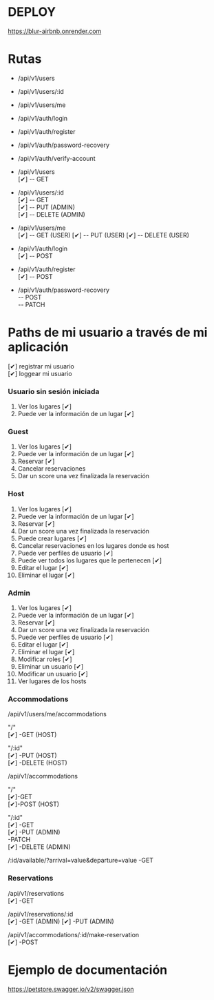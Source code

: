 # DEPLOY

https://blur-airbnb.onrender.com

# Rutas

-   /api/v1/users
-   /api/v1/users/:id
-   /api/v1/users/me

-   /api/v1/auth/login
-   /api/v1/auth/register
-   /api/v1/auth/password-recovery
-   /api/v1/auth/verify-account

-   /api/v1/users  
    [✔] -- GET

-   /api/v1/users/:id  
    [✔] -- GET  
    [✔] -- PUT (ADMIN)  
    [✔] -- DELETE (ADMIN)

-   /api/v1/users/me  
    [✔] -- GET (USER)
    [✔] -- PUT (USER)
    [✔] -- DELETE (USER)

-   /api/v1/auth/login  
    [✔] -- POST

-   /api/v1/auth/register  
    [✔] -- POST

-   /api/v1/auth/password-recovery  
    -- POST  
    -- PATCH

# Paths de mi usuario a través de mi aplicación

[✔] registrar mi usuario  
[✔] loggear mi usuario

### Usuario sin sesión iniciada

1. Ver los lugares [✔]
2. Puede ver la información de un lugar [✔]

### Guest

1. Ver los lugares [✔]
2. Puede ver la información de un lugar [✔]
3. Reservar [✔]
4. Cancelar reservaciones
5. Dar un score una vez finalizada la reservación

### Host

1. Ver los lugares [✔]
2. Puede ver la información de un lugar [✔]
3. Reservar [✔]
4. Dar un score una vez finalizada la reservación
5. Puede crear lugares [✔]
6. Cancelar reservaciones en los lugares donde es host
7. Puede ver perfiles de usuario [✔]
8. Puede ver todos los lugares que le pertenecen [✔]
9. Editar el lugar [✔]
10. Eliminar el lugar [✔]

### Admin

1. Ver los lugares [✔]
2. Puede ver la información de un lugar [✔]
3. Reservar [✔]
4. Dar un score una vez finalizada la reservación
5. Puede ver perfiles de usuario [✔]
6. Editar el lugar [✔]
7. Eliminar el lugar [✔]
8. Modificar roles [✔]
9. Eliminar un usuario [✔]
10. Modificar un usuario [✔]
11. Ver lugares de los hosts

### Accommodations

/api/v1/users/me/accommodations

"/"  
[✔] -GET (HOST)

"/:id"  
[✔] -PUT (HOST)  
[✔] -DELETE (HOST)

/api/v1/accommodations

"/"  
[✔]-GET  
[✔]-POST (HOST)

"/:id"  
[✔] -GET  
[✔] -PUT (ADMIN)  
-PATCH  
[✔] -DELETE (ADMIN)

/:id/available/?arrival=value&departure=value
-GET

### Reservations

/api/v1/reservations  
[✔] -GET

/api/v1/reservations/:id  
[✔] -GET (ADMIN)
[✔] -PUT (ADMIN)

/api/v1/accommodations/:id/make-reservation  
[✔] -POST

# Ejemplo de documentación

https://petstore.swagger.io/v2/swagger.json
